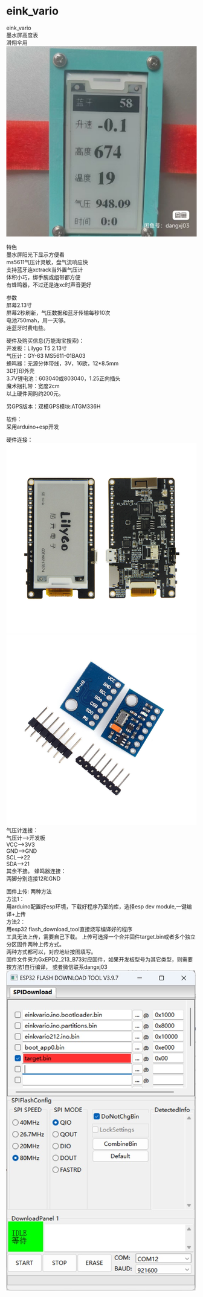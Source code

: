# eink_vario
 eink_vario  
墨水屏高度表  
滑翔伞用  
![正面](picture/1.pic.jpg)  

特色  
墨水屏阳光下显示方便看  
ms5611气压计灵敏，盘气流响应快  
支持蓝牙连xctrack当外置气压计  
体积小巧，绑手腕或组带都方便  
有蜂鸣器，不过还是连xc时声音更好  

参数  
屏幕2.13寸  
屏幕2秒刷新，气压数据和蓝牙传输每秒10次  
电池750mah，用一天够。  
连蓝牙时费电些。  

硬件及购买信息(万能淘宝搜索)：  
开发板：Lilygo T5 2.13寸  
气压计：GY-63 MS5611-01BA03  
蜂鸣器：无源分体带线，3V，16欧，12*8.5mm  
3D打印外壳  
3.7V锂电池：603040或803040，1.25正向插头  
魔术捆扎带：宽度2cm  
以上硬件网购约200元。

另GPS版本：双模GPS模块:ATGM336H  

软件：  
采用arduino+esp开发  

硬件连接：  
![开发板](picture/T5_正反面.jpg)  
![气压计](picture/ms5611.jpg)  
气压计连接：  
气压计-->开发板  
VCC-->3V3  
GND-->GND  
SCL-->22  
SDA-->21  
其余不接。
蜂鸣器连接：  
两脚分别连接12和GND  

固件上传:
两种方法  
方法1：  
用arduino配置好esp环境，下载好程序乃至的库，选择esp dev module,一键编译+上传  
方法2：  
用esp32 flash_download_tool直接烧写编译好的程序  
工具无法上传，需要自己下载。
上传可选择一个合并固件target.bin或者多个独立分区固件两种上传方式。  
两种方式都可以，对应地址按图填写。  
固件文件夹为GxEPD2_213_B73对应固件，如果开发板型号为其它类型，则需要按方法1自行编译，
或者微信联系dangxj03  
![固件烧写](picture/esp32_flash.jpg)
